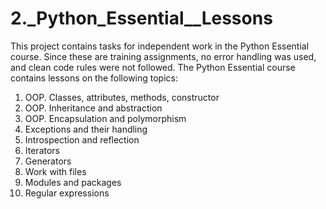 # 2._Python_Essential__Lessons

This project contains tasks for independent work in the Python Essential course. Since these are training assignments, 
no error handling was used, and clean code rules were not followed.
The Python Essential course contains lessons on the following topics:
1. OOP. Classes, attributes, methods, constructor
2. OOP. Inheritance and abstraction
3. OOP. Encapsulation and polymorphism
4. Exceptions and their handling
5. Introspection and reflection
6. Iterators
7. Generators
8. Work with files
9. Modules and packages
10. Regular expressions
